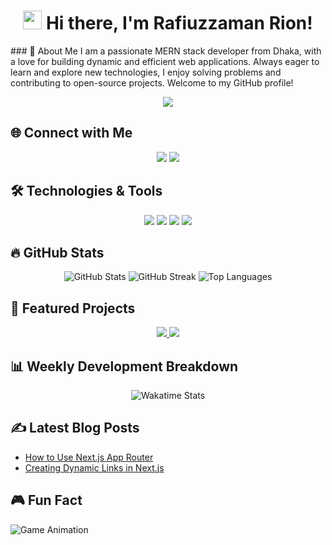 <h1 align="center">
  <img src="https://media.giphy.com/media/hvRJCLFzcasrR4ia7z/giphy.gif" width="30px">
  Hi there, I'm Rafiuzzaman Rion!
</h1>
### 👋 About Me
I am a passionate MERN stack developer from Dhaka, with a love for building dynamic and efficient web applications. Always eager to learn and explore new technologies, I enjoy solving problems and contributing to open-source projects. Welcome to my GitHub profile!


<p align="center">
  <img src="https://readme-typing-svg.herokuapp.com?font=Roboto&color=%2336BCF7&size=25&center=true&vCenter=true&lines=MERN+Stack+Developer;Full-Stack+Web+Enthusiast;Always+Learning+New+Things!" />
</p>

## 🌐 Connect with Me
<p align="center">
  <a href="https://linkedin.com/in/rafiuzzaman-rion"><img src="https://img.shields.io/badge/-LinkedIn-blue?style=flat-square&logo=linkedin" /></a>
  <a href="https://www.youtube.com/channel/your-channel"><img src="https://img.shields.io/badge/-YouTube-red?style=flat-square&logo=youtube" /></a>
</p>

## 🛠️ Technologies & Tools
<p align="center">
  <img src="https://img.shields.io/badge/JavaScript-black?style=flat-square&logo=javascript&logoColor=F7DF1E" />
  <img src="https://img.shields.io/badge/React-black?style=flat-square&logo=react&logoColor=61DAFB" />
  <img src="https://img.shields.io/badge/Node.js-black?style=flat-square&logo=node.js&logoColor=339933" />
  <img src="https://img.shields.io/badge/MongoDB-black?style=flat-square&logo=mongodb&logoColor=47A248" />
</p>

## 🔥 GitHub Stats
<p align="center">
  <img src="https://github-readme-stats.vercel.app/api?username=RafiuzzamanRion&show_icons=true&theme=radical&count_private=true" alt="GitHub Stats" />
  <img src="https://github-readme-streak-stats.herokuapp.com/?user=RafiuzzamanRion&theme=radical" alt="GitHub Streak" />
  <img src="https://github-readme-stats.vercel.app/api/top-langs/?username=RafiuzzamanRion&layout=compact&theme=radical" alt="Top Languages" />
</p>

## 📌 Featured Projects
<p align="center">
  <a href="https://github.com/RafiuzzamanRion/your-project">
    <img src="https://github-readme-stats.vercel.app/api/pin/?username=RafiuzzamanRion&repo=your-project&theme=radical" />
  </a>
  <a href="https://github.com/RafiuzzamanRion/another-project">
    <img src="https://github-readme-stats.vercel.app/api/pin/?username=RafiuzzamanRion&repo=another-project&theme=radical" />
  </a>
</p>

## 📊 Weekly Development Breakdown
<!-- Wakatime Stats -->
<p align="center">
  <img src="https://github-readme-stats.vercel.app/api/wakatime?username=RafiuzzamanRion&theme=radical" alt="Wakatime Stats" />
</p>

## ✍️ Latest Blog Posts
<!-- BLOG-POST-LIST:START -->
- [How to Use Next.js App Router](https://yourblog.com/post1)
- [Creating Dynamic Links in Next.js](https://yourblog.com/post2)
<!-- BLOG-POST-LIST:END -->

## 🎮 Fun Fact
![Game Animation](https://media.giphy.com/media/13HgwGsXF0aiGY/giphy.gif)
